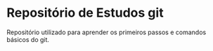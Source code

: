 # Repositório de Estudos git
Repositório utilizado para aprender os primeiros passos e comandos básicos do git.
